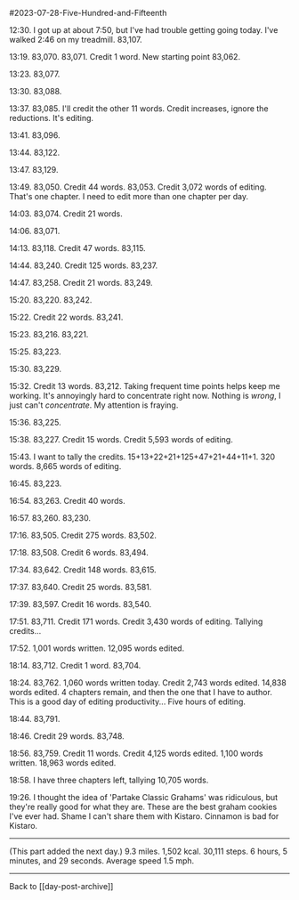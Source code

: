 #2023-07-28-Five-Hundred-and-Fifteenth

12:30.  I got up at about 7:50, but I've had trouble getting going today.  I've walked 2:46 on my treadmill.  83,107.

13:19.  83,070.  83,071.  Credit 1 word.  New starting point 83,062.

13:23.  83,077.

13:30.  83,088.

13:37.  83,085.  I'll credit the other 11 words.  Credit increases, ignore the reductions.  It's editing.

13:41.  83,096.

13:44.  83,122.

13:47.  83,129.

13:49.  83,050.  Credit 44 words.  83,053.  Credit 3,072 words of editing.  That's one chapter.  I need to edit more than one chapter per day.

14:03.  83,074.  Credit 21 words.

14:06.  83,071.

14:13.  83,118.  Credit 47 words.  83,115.

14:44.  83,240.  Credit 125 words.  83,237.

14:47.  83,258.  Credit 21 words.  83,249.

15:20.  83,220.  83,242.

15:22.  Credit 22 words.  83,241.

15:23.  83,216.  83,221.

15:25.  83,223.

15:30.  83,229.

15:32.  Credit 13 words.  83,212.  Taking frequent time points helps keep me working.  It's annoyingly hard to concentrate right now.  Nothing is *wrong*, I just can't *concentrate*.  My attention is fraying.

15:36.  83,225.

15:38.  83,227.  Credit 15 words.  Credit 5,593 words of editing.

15:43.  I want to tally the credits.  15+13+22+21+125+47+21+44+11+1.  320 words.  8,665 words of editing.

16:45.  83,223.

16:54.  83,263.  Credit 40 words.

16:57.  83,260.  83,230.

17:16.  83,505.  Credit 275 words.  83,502.

17:18.  83,508.  Credit 6 words.  83,494.

17:34.  83,642.  Credit 148 words.  83,615.

17:37.  83,640.  Credit 25 words.  83,581.

17:39.  83,597.  Credit 16 words.  83,540.

17:51.  83,711.  Credit 171 words.  Credit 3,430 words of editing.  Tallying credits...

17:52.  1,001 words written.  12,095 words edited.

18:14.  83,712.  Credit 1 word.  83,704.

18:24.  83,762.  1,060 words written today.  Credit 2,743 words edited.  14,838 words edited.  4 chapters remain, and then the one that I have to author.  This is a good day of editing productivity...  Five hours of editing.

18:44.  83,791.

18:46.  Credit 29 words.  83,748.

18:56.  83,759.  Credit 11 words.  Credit 4,125 words edited.  1,100 words written.  18,963 words edited.

18:58.  I have three chapters left, tallying 10,705 words.

19:26.  I thought the idea of 'Partake Classic Grahams' was ridiculous, but they're really good for what they are.  These are the best graham cookies I've ever had.  Shame I can't share them with Kistaro.  Cinnamon is bad for Kistaro.

---
(This part added the next day.)  9.3 miles.  1,502 kcal.  30,111 steps.  6 hours, 5 minutes, and 29 seconds.  Average speed 1.5 mph.

---
Back to [[day-post-archive]]